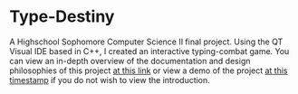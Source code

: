 # Type-Destiny
A Highschool Sophomore Computer Science II final project. Using the QT Visual IDE based in C++, I created an interactive typing-combat game. You can view an in-depth overview of the documentation and design philosophies of this project [at this link](https://www.youtube.com/watch?v=jg_Cd2k9jVw "Documentation") or view a demo of the project [at this timestamp](https://youtu.be/jg_Cd2k9jVw?t=171) if you do not wish to view the introduction.


